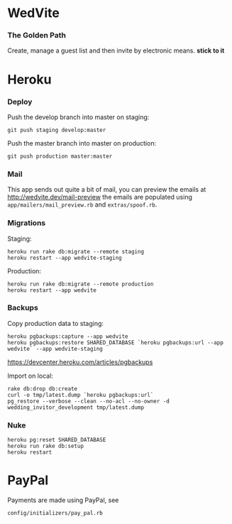 # WedVite

### The Golden Path

Create, manage a guest list and then invite by electronic means. __stick
to it__

# Heroku

### Deploy

Push the develop branch into master on staging:

    git push staging develop:master

Push the master branch into master on production:

    git push production master:master

### Mail

This app sends out quite a bit of mail, you can preview the emails at
http://wedvite.dev/mail-preview the emails are populated using
`app/mailers/mail_preview.rb` and `extras/spoof.rb`.

### Migrations

Staging:

    heroku run rake db:migrate --remote staging
    heroku restart --app wedvite-staging

Production:

    heroku run rake db:migrate --remote production
    heroku restart --app wedvite

### Backups

Copy production data to staging:

    heroku pgbackups:capture --app wedvite
    heroku pgbackups:restore SHARED_DATABASE `heroku pgbackups:url --app wedvite` --app wedvite-staging

https://devcenter.heroku.com/articles/pgbackups

Import on local:

    rake db:drop db:create
    curl -o tmp/latest.dump `heroku pgbackups:url`
    pg_restore --verbose --clean --no-acl --no-owner -d wedding_invitor_development tmp/latest.dump

### Nuke

    heroku pg:reset SHARED_DATABASE
    heroku run rake db:setup
    heroku restart

# PayPal

Payments are made using PayPal, see

    config/initializers/pay_pal.rb
